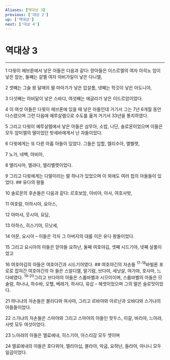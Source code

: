 ```yaml
---
Aliases: [역대상 3]
previous: ['대상 2']
up: ['역대상']
next: ['대상 4']
---
```

# 역대상 3

***


1 다윗이 헤브론에서 낳은 아들은 다음과 같다: 맏아들은 이스르엘의 여자 아히노 암이 낳은 암논, 둘째는 갈멜 여자 아비가일이 낳은 다니엘, 

2 셋째는 그술 왕 달매의 딸 마아가가 낳은 압살롬, 넷째는 학깃이 낳은 아도니야, 

3 다섯째는 아비달이 낳은 스바댜, 여섯째는 에글라가 낳은 이드르암이었다. 

4 이 여섯 아들은 다윗이 헤브론에 있을 때 낳은 아들인데 거기서 그는 7년 6개월 동안 다스렸으며 그런 다음에 예루살렘으로 수도를 옮겨 거기서 33년을 통치하였다. 

5 그리고 다윗이 예루살렘에서 낳은 아들은 삼무아, 소밥, 나단, 솔로몬이었으며 이들은 모두 암미엘의 딸이었던 밧세바에게서 난 자들이었다. 

6 다윗에게는 또 다른 아홉 아들이 있었다. 그들은 입할, 엘리수아, 엘벨렛, 

7 노가, 네벡, 야비아, 

8 엘리사마, 엘랴다, 엘리벨렛이었다. 

9 그리고 다윗에게는 다말이라는 딸 하나가 있었으며 이 외에도 여러 첩의 아들들이 있었다. ## 유다의 왕들 

10 솔로몬의 후손들은 다음과 같다: 르호보암, 아비야, 아사, 여호사밧, 

11 여호람, 아하시야, 요아스, 

12 아마샤, 웃시야, 요담, 

13 아하스, 히스기야, 므낫세, 

14 아몬, 요시야 – 이들은 각자 그 아버지의 대를 이은 유다 왕들이었다. 

15 그리고 요시야의 아들은 맏아들 요하난, 둘째 여호야김, 셋째 시드기야, 넷째 살룸이었고 

16 여호야김의 아들은 여호야긴과 시드기야였다. ## 여호야긴의 자손들 <sup class="versenum">17-18</sup>바빌론 포로로 잡혀간 여호야긴의 아 들은 스알디엘, 말기람, 브다야, 세낫살, 여가먀, 호사마, 느다뱌였다. <sup class="versenum">19-20</sup>그리고 브다야의 아들은 스룹바벨과 시므이이며, 스룹바벨의 아들은 므술람, 하나냐, 하수바, 오헬, 베레갸, 하사댜, 유삽 – 헤셋이었으며 그의 딸은 슬로밋이었다. 

21 하나냐의 자손들은 블라댜와 여사야, 그리고 르바야와 아르난과 오바댜와 스가냐의 아들들이었다. 

22 스가냐의 자손들은 스마야와 그리고 스마야의 아들인 핫두스, 이갈, 바리야, 느아랴, 사밧 모두 여섯이었다. 

23 느아랴의 아들은 엘료에내, 히스기야, 아스리감 모두 셋이며 

24 엘료에내의 아들은 호다위야, 엘리아십, 블라야, 악굽, 요하난, 들라야, 아나니 모두 일곱이었다.
